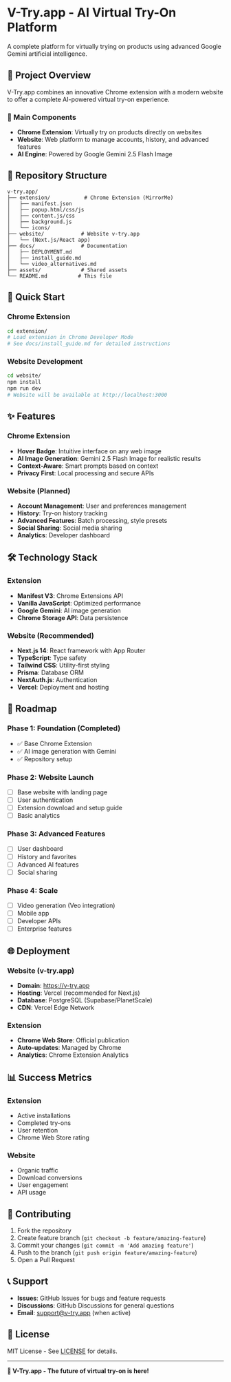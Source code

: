 # V-Try.app - AI Virtual Try-On Platform

A complete platform for virtually trying on products using advanced Google Gemini artificial intelligence.

## 🌟 Project Overview

V-Try.app combines an innovative Chrome extension with a modern website to offer a complete AI-powered virtual try-on experience.

### 🎯 Main Components

- **Chrome Extension**: Virtually try on products directly on websites
- **Website**: Web platform to manage accounts, history, and advanced features
- **AI Engine**: Powered by Google Gemini 2.5 Flash Image

## 📁 Repository Structure

```
v-try.app/
├── extension/           # Chrome Extension (MirrorMe)
│   ├── manifest.json
│   ├── popup.html/css/js
│   ├── content.js/css
│   ├── background.js
│   └── icons/
├── website/            # Website v-try.app
│   └── (Next.js/React app)
├── docs/               # Documentation
│   ├── DEPLOYMENT.md
│   ├── install_guide.md
│   └── video_alternatives.md
├── assets/             # Shared assets
└── README.md          # This file
```

## 🚀 Quick Start

### Chrome Extension
```bash
cd extension/
# Load extension in Chrome Developer Mode
# See docs/install_guide.md for detailed instructions
```

### Website Development
```bash
cd website/
npm install
npm run dev
# Website will be available at http://localhost:3000
```

## ✨ Features

### Chrome Extension
- **Hover Badge**: Intuitive interface on any web image
- **AI Image Generation**: Gemini 2.5 Flash Image for realistic results
- **Context-Aware**: Smart prompts based on context
- **Privacy First**: Local processing and secure APIs

### Website (Planned)
- **Account Management**: User and preferences management
- **History**: Try-on history tracking
- **Advanced Features**: Batch processing, style presets
- **Social Sharing**: Social media sharing
- **Analytics**: Developer dashboard

## 🛠️ Technology Stack

### Extension
- **Manifest V3**: Chrome Extensions API
- **Vanilla JavaScript**: Optimized performance
- **Google Gemini**: AI image generation
- **Chrome Storage API**: Data persistence

### Website (Recommended)
- **Next.js 14**: React framework with App Router
- **TypeScript**: Type safety
- **Tailwind CSS**: Utility-first styling
- **Prisma**: Database ORM
- **NextAuth.js**: Authentication
- **Vercel**: Deployment and hosting

## 🔄 Roadmap

### Phase 1: Foundation (Completed)
- ✅ Base Chrome Extension
- ✅ AI image generation with Gemini
- ✅ Repository setup

### Phase 2: Website Launch
- [ ] Base website with landing page
- [ ] User authentication
- [ ] Extension download and setup guide
- [ ] Basic analytics

### Phase 3: Advanced Features
- [ ] User dashboard
- [ ] History and favorites
- [ ] Advanced AI features
- [ ] Social sharing

### Phase 4: Scale
- [ ] Video generation (Veo integration)
- [ ] Mobile app
- [ ] Developer APIs
- [ ] Enterprise features

## 🌐 Deployment

### Website (v-try.app)
- **Domain**: https://v-try.app
- **Hosting**: Vercel (recommended for Next.js)
- **Database**: PostgreSQL (Supabase/PlanetScale)
- **CDN**: Vercel Edge Network

### Extension
- **Chrome Web Store**: Official publication
- **Auto-updates**: Managed by Chrome
- **Analytics**: Chrome Extension Analytics

## 📊 Success Metrics

### Extension
- Active installations
- Completed try-ons
- User retention
- Chrome Web Store rating

### Website
- Organic traffic
- Download conversions
- User engagement
- API usage

## 🤝 Contributing

1. Fork the repository
2. Create feature branch (`git checkout -b feature/amazing-feature`)
3. Commit your changes (`git commit -m 'Add amazing feature'`)
4. Push to the branch (`git push origin feature/amazing-feature`)
5. Open a Pull Request

## 📞 Support

- **Issues**: GitHub Issues for bugs and feature requests
- **Discussions**: GitHub Discussions for general questions
- **Email**: support@v-try.app (when active)

## 📄 License

MIT License - See [LICENSE](LICENSE) for details.

---

**🚀 V-Try.app - The future of virtual try-on is here!**
